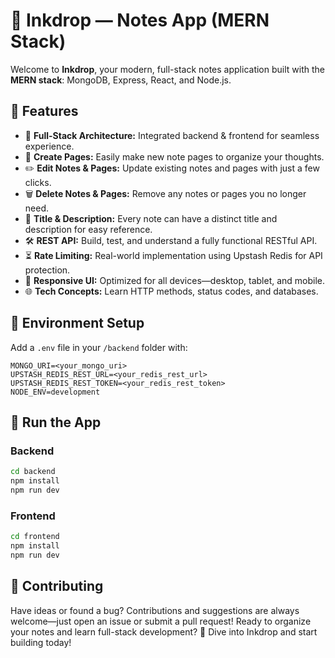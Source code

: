# 📝 Inkdrop — Notes App (MERN Stack)

Welcome to **Inkdrop**, your modern, full-stack notes application built with the **MERN stack**: MongoDB, Express, React, and Node.js.

## 🌟 Features

- 🧱 **Full-Stack Architecture:** Integrated backend & frontend for seamless experience.
- 📄 **Create Pages:** Easily make new note pages to organize your thoughts.
- ✏️ **Edit Notes & Pages:** Update existing notes and pages with just a few clicks.
- 🗑️ **Delete Notes & Pages:** Remove any notes or pages you no longer need.
- 📝 **Title & Description:** Every note can have a distinct title and description for easy reference.
- 🛠️ **REST API:** Build, test, and understand a fully functional RESTful API.
- ⏳ **Rate Limiting:** Real-world implementation using Upstash Redis for API protection.
- 🚀 **Responsive UI:** Optimized for all devices—desktop, tablet, and mobile.
- 🌐 **Tech Concepts:** Learn HTTP methods, status codes, and  databases.

## 🧪 Environment Setup

Add a `.env` file in your `/backend` folder with:

```env
MONGO_URI=<your_mongo_uri>
UPSTASH_REDIS_REST_URL=<your_redis_rest_url>
UPSTASH_REDIS_REST_TOKEN=<your_redis_rest_token>
NODE_ENV=development
```

## 🔧 Run the App

### Backend

```bash
cd backend
npm install
npm run dev
```

### Frontend

```bash
cd frontend
npm install
npm run dev
```


## 🤝 Contributing

Have ideas or found a bug? Contributions and suggestions are always welcome—just open an issue or submit a pull request!
Ready to organize your notes and learn full-stack development? 🚀 Dive into Inkdrop and start building today!
